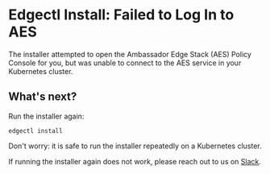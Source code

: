 # Edgectl Install: Failed to Log In to AES

The installer attempted to open the Ambassador Edge Stack (AES) Policy Console for you, but was unable to connect to the AES service in your Kubernetes cluster.

## What's next?

Run the installer again:

```
edgectl install
```

Don't worry: it is safe to run the installer repeatedly on a Kubernetes cluster.

If running the installer again does not work, please reach out to us on [Slack](https://a8r.io/Slack).
